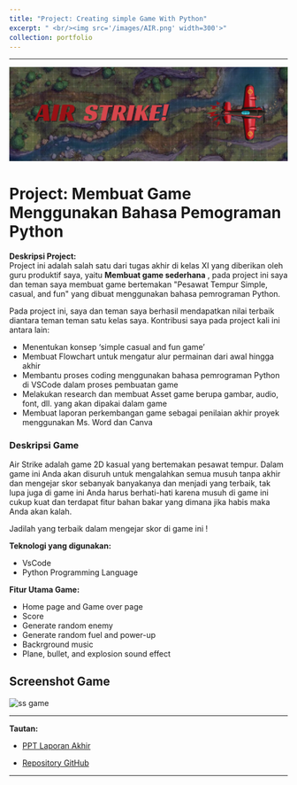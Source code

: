```yaml
---
title: "Project: Creating simple Game With Python"
excerpt: " <br/><img src='/images/AIR.png' width=300'>"
collection: portfolio
---
```

   

---
![Airstrike](/images/Airstrike-3.png)

# Project: **Membuat Game Menggunakan Bahasa Pemograman Python**

**Deskripsi Project:**  
Project ini adalah salah satu dari tugas akhir di kelas XI yang diberikan oleh guru produktif saya, yaitu **Membuat game sederhana** , pada project ini saya dan teman saya membuat game bertemakan "Pesawat Tempur Simple, casual, and fun" yang dibuat menggunakan bahasa pemrograman Python.

Pada project ini, saya dan teman saya berhasil mendapatkan nilai terbaik diantara teman teman satu kelas saya. Kontribusi saya pada project kali ini antara lain:
- Menentukan konsep ‘simple casual and fun game’
- Membuat Flowchart untuk mengatur alur permainan dari awal hingga akhir
- Membantu proses coding menggunakan bahasa pemrograman Python di VSCode dalam proses pembuatan game
- Melakukan research dan membuat Asset game berupa gambar, audio, font, dll. yang akan dipakai dalam game
- Membuat laporan perkembangan game sebagai penilaian akhir proyek menggunakan Ms. Word dan Canva



### Deskripsi Game

Air Strike adalah game 2D kasual yang bertemakan pesawat tempur. Dalam game ini Anda akan disuruh untuk mengalahkan semua musuh tanpa akhir dan mengejar skor sebanyak banyakanya dan menjadi yang terbaik, tak lupa juga di game ini Anda harus berhati-hati karena musuh di game ini cukup kuat dan terdapat fitur bahan bakar yang dimana jika habis maka Anda akan kalah. 

Jadilah yang terbaik dalam mengejar skor di game ini !

**Teknologi yang digunakan:**  
* VsCode
* Python Programming Language

**Fitur Utama Game:**
* Home page and Game over page
* Score
* Generate random enemy
* Generate random fuel and power-up
* Backrground music
* Plane, bullet, and explosion sound effect

## Screenshot Game
![ss game](/images/ss-Airstrike.png)

---

**Tautan:**

* [PPT Laporan Akhir](https://www.canva.com/design/DAGWEY-K4b8/AehxTHNkPEt4riQX-nJMiA/edit?utm_content=DAGWEY-K4b8&utm_campaign=designshare&utm_medium=link2&utm_source=sharebutton)  

* [Repository GitHub](https://github.com/gantengjanuar/Airstrike)

---

